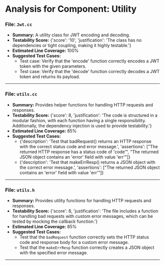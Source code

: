 # Analysis for Component: Utility

### File: `Jwt.cc`
- **Summary:** A utility class for JWT encoding and decoding.
- **Testability Score:** {'score': '10', 'justification': 'The class has no dependencies or tight coupling, making it highly testable.'}
- **Estimated Line Coverage:** 100%
- **Suggested Test Cases:**
  - Test case: Verify that the 'encode' function correctly encodes a JWT token with the given parameters.
  - Test case: Verify that the 'decode' function correctly decodes a JWT token and returns its payload.

---
### File: `utils.cc`
- **Summary:** Provides helper functions for handling HTTP requests and responses.
- **Testability Score:** {'score': 8, 'justification': 'The code is structured in a modular fashion, with each function having a single responsibility. Additionally, the dependency injection is used to provide testability.'}
- **Estimated Line Coverage:** 85%
- **Suggested Test Cases:**
  - {'description': 'Test that badRequest() returns an HTTP response with the correct status code and error message.', 'assertions': ["The returned HTTP response has a status code of 'code'", "The returned JSON object contains an 'error' field with value 'err'"]}
  - {'description': 'Test that makeErrResp() returns a JSON object with the correct error message.', 'assertions': ["The returned JSON object contains an 'error' field with value 'err'"]}

---
### File: `utils.h`
- **Summary:** Provides utility functions for handling HTTP requests and responses.
- **Testability Score:** {'score': 8, 'justification': 'The file includes a function for handling bad requests with custom error messages, which can be tested by mocking the callback function.'}
- **Estimated Line Coverage:** 85%
- **Suggested Test Cases:**
  - Test that the `badRequest` function correctly sets the HTTP status code and response body for a custom error message.
  - Test that the `makeErrResp` function correctly creates a JSON object with the specified error message.

---
